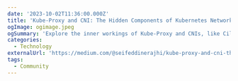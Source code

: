 ```yaml
---
date: '2023-10-02T11:36:00.000Z'
title: 'Kube-Proxy and CNI: The Hidden Components of Kubernetes Networking'
ogImage: ogimage.jpeg
ogSummary: 'Explore the inner workings of Kube-Proxy and CNIs, like Cilium, and how they integrate with Kubernetes'
categories:
  - Technology
externalUrl: 'https://medium.com/@seifeddinerajhi/kube-proxy-and-cni-the-hidden-components-of-kubernetes-networking-eb30000bf87a'
tags:
  - Community
---
```

